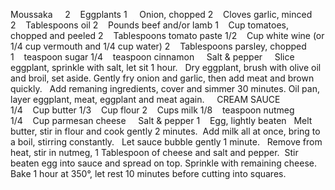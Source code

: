 Moussaka
 
 
2    Eggplants
1     Onion, chopped
2    Cloves garlic, minced
2    Tablespoons oil
2    Pounds beef and/or lamb
1    Cup tomatoes, chopped and peeled
2    Tablespoons tomato paste
1/2    Cup white wine (or 1/4 cup vermouth and 1/4 cup water)
2    Tablespoons parsley, chopped
1    teaspoon sugar
1/4    teaspoon cinnamon
    Salt & pepper
 
 
Slice eggplant, sprinkle with salt, let sit 1 hour.  
Dry eggplant, brush with olive oil and broil, set aside. 
Gently fry onion and garlic, then add meat and brown quickly.  
Add remaning ingredients, cover and simmer 30 minutes. 
Oil pan, layer eggplant, meat, eggplant and meat again.  
 
CREAM SAUCE
 
1/4    Cup butter
1/3    Cup flour
2    Cups milk
1/8    teaspoon nutmeg
1/4    Cup parmesan cheese
    Salt & pepper
1    Egg, lightly beaten
 
Melt butter, stir in flour and cook gently 2 minutes.  Add milk all at once, bring to a boil, stirring constantly.  
Let sauce bubble gently 1 minute.  
Remove from heat, stir in nutmeg, 1 Tablespoon of cheese and salt and pepper.  Stir beaten egg into sauce and spread on top. 
Sprinkle with remaining cheese. 
 
Bake 1 hour at 350°, let rest 10 minutes before cutting into squares.
